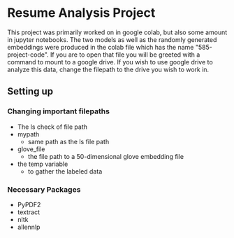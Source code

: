 # Resume Analysis Project

This project was primarily worked on in google colab, but also some amount in jupyter notebooks. The two models as well as the randomly generated embeddings were produced in the colab file which has the name "585-project-code". If you are to open that file you will be greeted with a command to mount to a google drive. If you wish to use google drive to analyze this data, change the filepath to the drive you wish to work in. 

## Setting up
  ### Changing important filepaths
- The ls check of file path
- mypath
  - same path as the ls file path
- glove_file
  - the file path to a 50-dimensional glove embedding file
- the temp variable
  - to gather the labeled data

### Necessary Packages
  - PyPDF2
  - textract
  - nltk
  - allennlp


  

